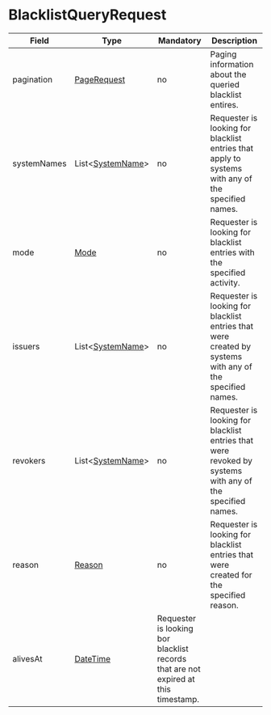 # BlacklistQueryRequest

Field | Type | Mandatory | Description
--- | --- | --- | ---
pagination | [PageRequest](../data-models/page-request.md) | no | Paging information about the queried blacklist entires.
systemNames | List<[SystemName](../primitives.md#systemname)> | no | Requester is looking for blacklist entries that apply to systems with any of the specified names.
mode | [Mode](../primitives.md#mode) | no | Requester is looking for blacklist entries with the specified activity.
issuers | List<[SystemName](../primitives.md#systemname)> | no | Requester is looking for blacklist entries that were created by systems with any of the specified names.
revokers | List<[SystemName](../primitives.md#systemname)> | no | Requester is looking for blacklist entries that were revoked by systems with any of the specified names.
reason | [Reason](../primitives.md#reason) | no | Requester is looking for blacklist entries that were created for the specified reason.
alivesAt | [DateTime](../primitives.md#datetime) | Requester is looking bor blacklist records that are not expired at this timestamp.
